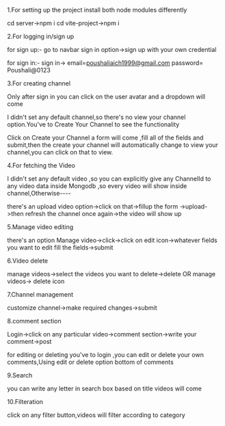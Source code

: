 1.For setting up the project
install both node modules differently

cd server->npm i
cd vite-project->npm i

2.For logging in/sign up

for sign up:-  go to navbar sign in option->sign up with your own credential

for sign in:-  sign in-> email=poushaliaich1999@gmail.com password= Poushali@0123

3.For creating channel

Only after sign in you can click on the user avatar and a dropdown will come 

I didn't set any default channel,so there's no view your channel option.You've to Create Your Channel to see the functionality

Click on Create your Channel a form will come ,fill all of the fields and submit,then the create your channel will automatically change to view your channel,you can click on that to view.

4.For fetching the Video

I didn't set any default video ,so you can explicitly give any ChannelId to any video data inside Mongodb ,so every video will show inside channel,Otherwise----

there's an upload video option->click on that->fillup the form ->upload->then refresh the channel once again->the video will show up

5.Manage video editing

there's an option Manage video->click->click on edit icon->whatever fields you want to edit fill the fields->submit

6.Video delete

manage videos->select the videos you want to delete->delete  OR manage videos-> delete icon

7.Channel management

customize channel->make required changes->submit

8.comment section

Login->click on any particular video->comment section->write your comment->post

for editing or deleting you've to login ,you can edit or delete your own comments,Using edit or delete option bottom of comments

9.Search

you can write any letter in search box based on title videos will come

10.Filteration

click on any filter button,videos will filter according to category

